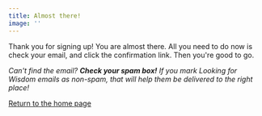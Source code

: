 ```yaml
---
title: Almost there!
image: ''
---
```

Thank you for signing up! You are almost there. All you need to do now is check your email, and click the confirmation link. Then you're good to go.

*Can't find the email?* ***Check your spam box!*** *If you mark Looking for Wisdom emails as non-spam, that will help them be delivered to the right place!*<br />

<div class="section__navigation"><a href="/" class="button button--primary section-button">Return to the home page</a></div>